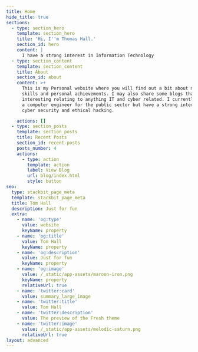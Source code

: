 ```yaml
---
title: Home
hide_title: true
sections:
  - type: section_hero
    template: section_hero
    title: 'Hi, I''m Thomas Hall.'
    section_id: hero
    content: |
      I have a strong interest in Information Technology
  - type: section_content
    template: section_content
    title: About
    section_id: about
    content: >+
      This is my Personal website where you will find out a bit about myself,
      skills and personal achievements. I may also share some blogs that i find
      interesting relating to anything IT and cyber related. I currently work as
      a computer engineer for the public sector but have a strong interest in
      cyber security and ethical hacking.

    actions: []
  - type: section_posts
    template: section_posts
    title: Recent Posts
    section_id: recent-posts
    posts_number: 4
    actions:
      - type: action
        template: action
        label: View Blog
        url: blog/index.html
        style: button
seo:
  type: stackbit_page_meta
  template: stackbit_page_meta
  title: Tom Hall
  description: Just for fun
  extra:
    - name: 'og:type'
      value: website
      keyName: property
    - name: 'og:title'
      value: Tom Hall
      keyName: property
    - name: 'og:description'
      value: Just for fun
      keyName: property
    - name: 'og:image'
      value: /_static/app-assets/maroon-iron.png
      keyName: property
      relativeUrl: true
    - name: 'twitter:card'
      value: summary_large_image
    - name: 'twitter:title'
      value: Tom Hall
    - name: 'twitter:description'
      value: The preview of the Fresh theme
    - name: 'twitter:image'
      value: /_static/app-assets/melodic-saturn.png
      relativeUrl: true
layout: advanced
---
```

